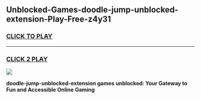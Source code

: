 
## Unblocked-Games-doodle-jump-unblocked-extension-Play-Free-z4y31
<h3>
<a href="https://premium76.site?title=doodle-jump-unblocked-extension&ref=21A">CLICK TO PLAY</a></h3>
<hr>

<h3>
<a href="https://premium76.site?title=doodle-jump-unblocked-extension&ref=21A">CLICK 2 PLAY</a>
  
</h3>

<a href="https://premium76.site?title=doodle-jump-unblocked-extension&ref=21A"><img src="https://clearcache.store/games.png"></a>


**doodle-jump-unblocked-extension games unblocked: Your Gateway to Fun and Accessible Online Gaming**
